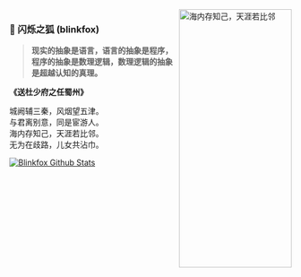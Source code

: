 <img align="right" src="https://github.com/blinkfox/blinkfox/blob/master/bg.jpg" alt="海内存知己，天涯若比邻" width="201px" height="461px" />

### 🦊 闪烁之狐 (blinkfox)

> **现实的抽象是语言，语言的抽象是程序，程序的抽象是数理逻辑，数理逻辑的抽象是超越认知的真理。**

**《送杜少府之任蜀州》**

城阙辅三秦，风烟望五津。<br />
与君离别意，同是宦游人。<br />
海内存知己，天涯若比邻。<br />
无为在歧路，儿女共沾巾。<br />

[![Blinkfox Github Stats](https://github-readme-stats.vercel.app/api?username=blinkfox)](https://github.com/blinkfox)
